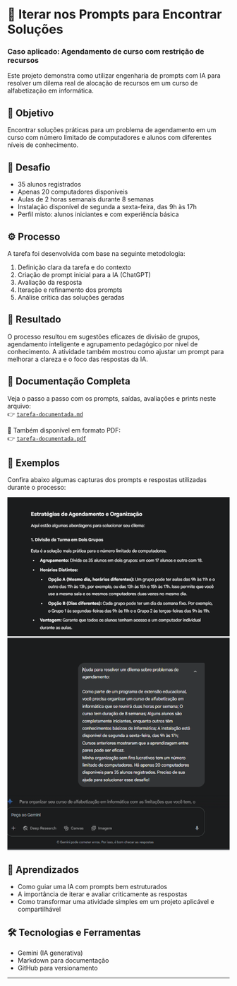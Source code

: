 # 🧠 Iterar nos Prompts para Encontrar Soluções
  ### Caso aplicado: Agendamento de curso com restrição de recursos



Este projeto demonstra como utilizar engenharia de prompts com IA para resolver um dilema real de alocação de recursos em um curso de alfabetização em informática.

## 🎯 Objetivo

Encontrar soluções práticas para um problema de agendamento em um curso com número limitado de computadores e alunos com diferentes níveis de conhecimento.

## 🧩 Desafio

- 35 alunos registrados
- Apenas 20 computadores disponíveis
- Aulas de 2 horas semanais durante 8 semanas
- Instalação disponível de segunda a sexta-feira, das 9h às 17h
- Perfil misto: alunos iniciantes e com experiência básica

## ⚙️ Processo

A tarefa foi desenvolvida com base na seguinte metodologia:

1. Definição clara da tarefa e do contexto
2. Criação de prompt inicial para a IA (ChatGPT)
3. Avaliação da resposta
4. Iteração e refinamento dos prompts
5. Análise crítica das soluções geradas

## 🧪 Resultado

O processo resultou em sugestões eficazes de divisão de grupos, agendamento inteligente e agrupamento pedagógico por nível de conhecimento. A atividade também mostrou como ajustar um prompt para melhorar a clareza e o foco das respostas da IA.

## 📄 Documentação Completa

Veja o passo a passo com os prompts, saídas, avaliações e prints neste arquivo:  
👉 [`tarefa-documentada.md`](./tarefa-documentada.md)

📎 Também disponível em formato PDF:  
👉 [`tarefa-documentada.pdf`](https://github.com/JoshuaPortfolioXL/Projetos-e-Atividades-Realizadas/blob/main/agendamento-curso-ia/Iterar%20nos%20Prompts%20para%20Encontrar%20Solu%C3%A7%C3%B5es%20(1).pdf)


## 📸 Exemplos

Confira abaixo algumas capturas dos prompts e respostas utilizadas durante o processo:

![Prompt reformulado](./imagens/5.png)  
![Resposta reformulada da IA](./imagens/7.png)

## 🚀 Aprendizados

- Como guiar uma IA com prompts bem estruturados
- A importância de iterar e avaliar criticamente as respostas
- Como transformar uma atividade simples em um projeto aplicável e compartilhável

## 🛠️ Tecnologias e Ferramentas

- Gemini (IA generativa)
- Markdown para documentação
- GitHub para versionamento

---

